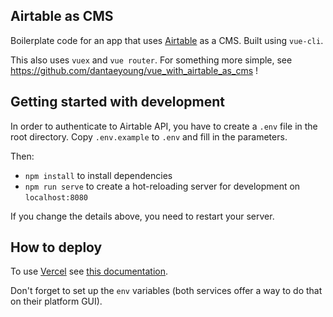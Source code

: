 ## Airtable as CMS

Boilerplate code for an app that uses [Airtable](https://airtable.com/) as a CMS. Built using `vue-cli`. 

This also uses `vuex` and `vue router`. For something more simple, see https://github.com/dantaeyoung/vue_with_airtable_as_cms !

## Getting started with development

In order to authenticate to Airtable API, you have to create a `.env` file in the root directory. Copy `.env.example` to `.env` and fill in the parameters.

Then:
- `npm install` to install dependencies
- `npm run serve` to create a hot-reloading server for development on `localhost:8080`

If you change the details above, you need to restart your server. 

## How to deploy

To use [Vercel](https://vercel.com/) see [this documentation](https://vercel.com/guides/deploying-vuejs-to-vercel). 

Don't forget to set up the `env` variables (both services offer a way to do that on their platform GUI).

